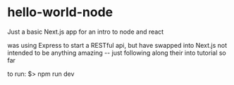 # hello-world-node
Just a basic Next.js app for an intro to node and react

was using Express to start a RESTful api, but have swapped into Next.js
not intended to be anything amazing -- just following along their into tutorial so far

to run: $> npm run dev
